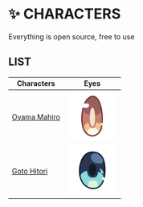 # ✨ CHARACTERS

Everything is open source, free to use

## LIST
|Characters|Eyes|
|---|---|
|[Oyama Mahiro](./Oyama_Mahiro)|<img src="./Oyama_Mahiro/eyes.svg" width="100px" height="100px" />|
|[Goto Hitori](./Goto_Hitori)|<img src="./Goto_Hitori/eyes.svg" width="100px" height="100px" />|
